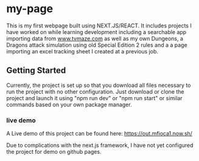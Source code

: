 # my-page

This is my first webpage built using NEXT.JS/REACT.  It includes projects I have worked on while learning development including a searchable app importing data from www.tvmaze.com as well as my own Dungeons, a Dragons attack simulation using old Special Edition 2 rules and a a page importing an excel tracking sheet I created at a previous job.  

## Getting Started

Currently, the project is set up so that you download all files necessary to run the project with no other configuration.  Just download or clone the project and launch it using "npm run dev" or "npm run start" or similar commands based on your own package manager.

### live demo

A Live demo of this project can be found here:  <https://out.mfioca1.now.sh/>  

Due to complications with the next.js framework, I have not yet configured the project for demo on github pages.

```
